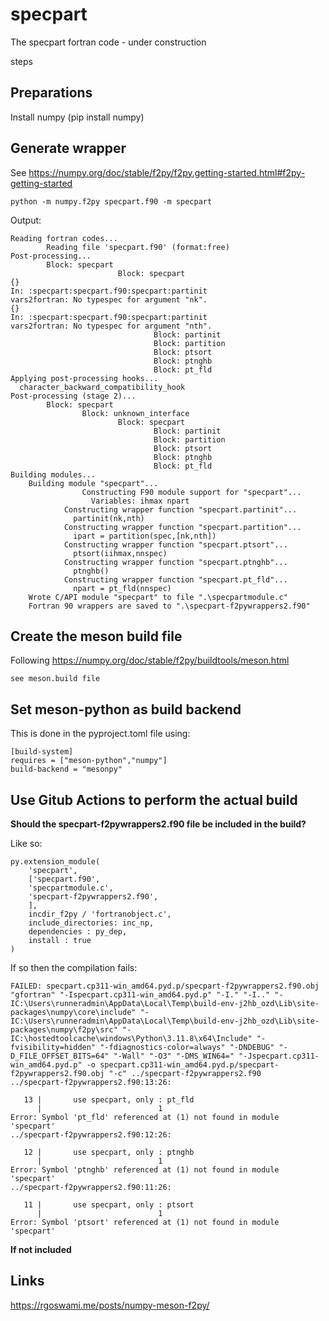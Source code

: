 # specpart
The specpart fortran code - under construction



steps
## Preparations

Install numpy (pip install numpy)

## Generate wrapper

See https://numpy.org/doc/stable/f2py/f2py.getting-started.html#f2py-getting-started

`python -m numpy.f2py specpart.f90 -m specpart`

Output:

```commandline
Reading fortran codes...
        Reading file 'specpart.f90' (format:free)
Post-processing...
        Block: specpart
                        Block: specpart
{}
In: :specpart:specpart.f90:specpart:partinit
vars2fortran: No typespec for argument "nk".
{}
In: :specpart:specpart.f90:specpart:partinit
vars2fortran: No typespec for argument "nth".
                                Block: partinit
                                Block: partition
                                Block: ptsort
                                Block: ptnghb
                                Block: pt_fld
Applying post-processing hooks...
  character_backward_compatibility_hook
Post-processing (stage 2)...
        Block: specpart
                Block: unknown_interface
                        Block: specpart
                                Block: partinit
                                Block: partition
                                Block: ptsort
                                Block: ptnghb
                                Block: pt_fld
Building modules...
    Building module "specpart"...
                Constructing F90 module support for "specpart"...
                  Variables: ihmax npart
            Constructing wrapper function "specpart.partinit"...
              partinit(nk,nth)
            Constructing wrapper function "specpart.partition"...
              ipart = partition(spec,[nk,nth])
            Constructing wrapper function "specpart.ptsort"...
              ptsort(iihmax,nnspec)
            Constructing wrapper function "specpart.ptnghb"...
              ptnghb()
            Constructing wrapper function "specpart.pt_fld"...
              npart = pt_fld(nnspec)
    Wrote C/API module "specpart" to file ".\specpartmodule.c"
    Fortran 90 wrappers are saved to ".\specpart-f2pywrappers2.f90"
```

## Create the meson build file

Following https://numpy.org/doc/stable/f2py/buildtools/meson.html

```commandline
see meson.build file 
```

## Set meson-python as build backend

This is done in the pyproject.toml file using:

```commandline
[build-system]
requires = ["meson-python","numpy"]
build-backend = "mesonpy"
```

## Use Gitub Actions to perform the actual build

**Should the specpart-f2pywrappers2.f90 file be included in the build?**

Like so:
```commandline
py.extension_module(
    'specpart',
    ['specpart.f90',
    'specpartmodule.c',
    'specpart-f2pywrappers2.f90',
    ],
    incdir_f2py / 'fortranobject.c',
    include_directories: inc_np,
    dependencies : py_dep,
    install : true
)
```

If so then the compilation fails:

```output
FAILED: specpart.cp311-win_amd64.pyd.p/specpart-f2pywrappers2.f90.obj 
"gfortran" "-Ispecpart.cp311-win_amd64.pyd.p" "-I." "-I.." "-IC:\Users\runneradmin\AppData\Local\Temp\build-env-j2hb_ozd\Lib\site-packages\numpy\core\include" "-IC:\Users\runneradmin\AppData\Local\Temp\build-env-j2hb_ozd\Lib\site-packages\numpy\f2py\src" "-IC:\hostedtoolcache\windows\Python\3.11.8\x64\Include" "-fvisibility=hidden" "-fdiagnostics-color=always" "-DNDEBUG" "-D_FILE_OFFSET_BITS=64" "-Wall" "-O3" "-DMS_WIN64=" "-Jspecpart.cp311-win_amd64.pyd.p" -o specpart.cp311-win_amd64.pyd.p/specpart-f2pywrappers2.f90.obj "-c" ../specpart-f2pywrappers2.f90
../specpart-f2pywrappers2.f90:13:26:

   13 |       use specpart, only : pt_fld
      |                          1
Error: Symbol 'pt_fld' referenced at (1) not found in module 'specpart'
../specpart-f2pywrappers2.f90:12:26:

   12 |       use specpart, only : ptnghb
      |                          1
Error: Symbol 'ptnghb' referenced at (1) not found in module 'specpart'
../specpart-f2pywrappers2.f90:11:26:

   11 |       use specpart, only : ptsort
      |                          1
Error: Symbol 'ptsort' referenced at (1) not found in module 'specpart'
```

**If not included**


## Links
https://rgoswami.me/posts/numpy-meson-f2py/

